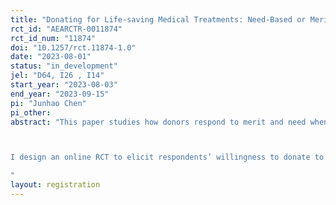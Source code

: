 ```yaml
---
title: "Donating for Life-saving Medical Treatments: Need-Based or Merit-Based"
rct_id: "AEARCTR-0011874"
rct_id_num: "11874"
doi: "10.1257/rct.11874-1.0"
date: "2023-08-01"
status: "in_development"
jel: "D64, I26 , I14"
start_year: "2023-08-03"
end_year: "2023-09-15"
pi: "Junhao Chen"
pi_other:
abstract: "This paper studies how donors respond to merit and need when giving to families facing unaffordable medical expenses. With data from a leading Chinese crowdfunding platform, I find that campaigns receive more donations if fundraisers report attending higher-ranked colleges. By controlling for textual characteristics and exploiting within-donor variation at the transaction level, I show that donors favor patients who attend better colleges, and moderately favor ill family members of a college-attending fundraiser. In line with the donor's limited information about college rank, the residual rank effect is more pronounced for the top institutions and is muted for out-of-province ones.

I design an online RCT to elicit respondents’ willingness to donate to 20 synthetic fundraising stories. The college tier of the patients and requested donation amounts will be independently randomized. Incentives a la Kessler et al. (2019) will be provided to ensure truthful reporting. I expect respondents with better knowledge of college ranking would be more responsive to patients' college attendance.
"
layout: registration
---
```


